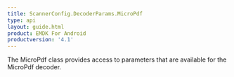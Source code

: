 ```yaml
---
title: ScannerConfig.DecoderParams.MicroPdf
type: api
layout: guide.html
product: EMDK For Android
productversion: '4.1'
---
```



The MicroPdf class provides access to parameters that are available
 for the MicroPdf decoder.












